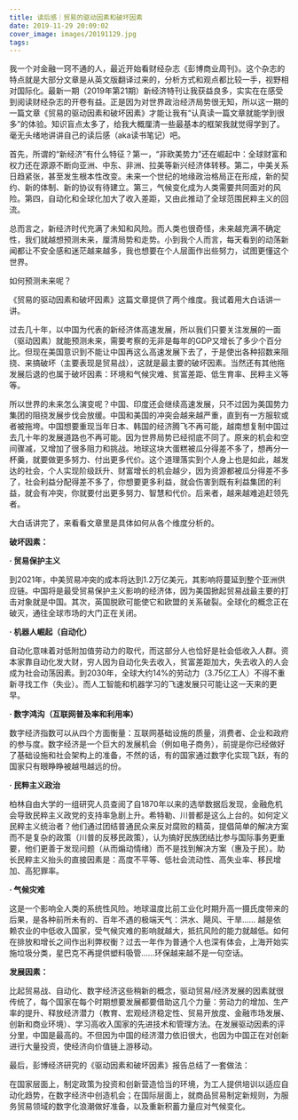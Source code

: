 ```yaml
---
title: 读后感｜贸易的驱动因素和破坏因素
date: 2019-11-29 20:09:02
cover_image: images/20191129.jpg
tags:
---
```

我一个对金融一窍不通的人，最近开始看财经杂志《彭博商业周刊》。这个杂志的特点就是大部分文章是从英文版翻译过来的，分析方式和观点都比较一手，视野相对国际化。最新一期（2019年第21期）新经济特刊让我获益良多，实实在在感受到阅读财经杂志的开卷有益。正是因为对世界政治经济局势很无知，所以这一期的一篇文章《贸易的驱动因素和破坏因素》才能让我有“认真读一篇文章就能学到很多”的体验。知识盲点太多了，给我大概厘清一些最基本的框架我就觉得学到了。毫无头绪地讲讲自己的读后感（aka读书笔记）吧。

首先，所谓的“新经济”有什么特征？第一，“非欧美势力”还在崛起中：全球财富和权力还在源源不断向亚洲、中东、非洲、拉美等新兴经济体转移。第二，中美关系日趋紧张，甚至发生根本性改变。未来一个世纪的地缘政治格局正在形成，新的契约、新的体制、新的协议有待建立。第三，气候变化成为人类需要共同面对的风险。第四，自动化和全球化加大了收入差距，又由此推动了全球范围民粹主义的回流。

总而言之，新经济时代充满了未知和风险。而人类也很奇怪，未来越充满不确定性，我们就越想预测未来，厘清局势和走势。小到我个人而言，每天看到的动荡新闻都让不安全感和迷茫越来越多，我也想要在个人层面作出些努力，试图更懂这个世界。

如何预测未来呢？

《贸易的驱动因素和破坏因素》这篇文章提供了两个维度。我试着用大白话讲一讲。

过去几十年，以中国为代表的新经济体高速发展，所以我们只要关注发展的一面（驱动因素）就能预测未来，需要考察的无非是每年的GDP又增长了多少个百分比。但现在美国意识到不能让中国再这么高速发展下去了，于是使出各种招数来阻挠、来搞破坏（主要表现是贸易战），这就是最主要的破坏因素。当然还有其他拖发展后退的也属于破坏因素：环境和气候灾难、贫富差距、低生育率、民粹主义等等。

所以世界的未来怎么演变呢？中国、印度还会继续高速发展，只不过因为美国势力集团的阻挠发展步伐会放缓。中国和美国的冲突会越来越严重，直到有一方服软或者被拖垮。中国想要重现当年日本、韩国的经济腾飞不再可能，越南想复制中国过去几十年的发展道路也不再可能。因为世界局势已经彻底不同了。原来的机会和空间骤减，又增加了很多阻力和挑战。地球这块大蛋糕被瓜分得差不多了，想再分一杯羹，就要做更多努力、付出更多代价。这个道理落实到个人身上也是如此，越发达的社会，个人实现阶级跃升、财富增长的机会越少，因为资源都被瓜分得差不多了，社会利益分配得差不多了，你想要更多利益，就会伤害到既有利益集团的利益，就会有冲突，你就要付出更多努力、智慧和代价。后来者，越来越难追赶领先者。

大白话讲完了，来看看文章里是具体如何从各个维度分析的。

**破坏因素：**

**· 贸易保护主义**

到2021年，中美贸易冲突的成本将达到1.2万亿美元，其影响将蔓延到整个亚洲供应链。中国将是最受贸易保护主义影响的经济体，因为美国掀起贸易战最主要的打击对象就是中国。其次，英国脱欧可能使它和欧盟的关系破裂。全球化的概念正在破灭，通往全球市场的大门正在关闭。

**· 机器人崛起（自动化）**

自动化意味着对低附加值劳动力的取代，而这部分人也恰好是社会低收入人群。资本家靠自动化发大财，穷人因为自动化失去收入，贫富差距加大，失去收入的人会成为社会动荡因素。到2030年，全球大约14%的劳动力（3.75亿工人）不得不重新寻找工作（失业）。而人工智能和机器学习的飞速发展只可能让这一天来的更早。

**· 数字鸿沟（互联网普及率和利用率）**

数字经济指数可以从四个方面衡量：互联网基础设施的质量，消费者、企业和政府的参与度。数字经济是一个巨大的发展机会（例如电子商务），前提是你已经做好了基础设施和社会架构上的准备，不然的话，有的国家通过数字化实现飞跃，有的国家只有眼睁睁被越甩越远的份。

**· 民粹主义政治**

柏林自由大学的一组研究人员查阅了自1870年以来的选举数据后发现，金融危机会导致民粹主义政党的支持率急剧上升。希特勒、川普都是这么上台的。如何定义民粹主义统治者？他们通过团结普通民众来反对腐败的精英，提倡简单的解决方案而不是复杂的政策（川普的反移民政策），认为搞好民族团结比参与国际事务更重要，他们更善于发现问题（从而煽动情绪）而不是找到解决方案（惠及于民）。助长民粹主义抬头的直接因素是：高度不平等、低社会流动性、高失业率、移民增加、高犯罪率。

**· 气候灾难**

这是一个影响全人类的系统性风险。地球温度比前工业化时期升高一摄氏度带来的后果，是各种前所未有的、百年不遇的极端天气：洪水、飓风、干旱…… 越是依赖农业的中低收入国家，受气候灾难的影响就越大，抵抗风险的能力就越低。如何在排放和增长之间作出利弊权衡？过去一年作为普通个人也深有体会，上海开始实施垃圾分类，星巴克不再提供塑料吸管……环保越来越不是一句空话。

**发展因素：**

比起贸易战、自动化、数字经济这些稍新的概念，驱动贸易/经济发展的因素就很传统了，每个国家在每个时期想要发展都要借助这几个力量：劳动力的增加、生产率的提升、释放经济潜力（教育、宏观经济稳定性、贸易开放度、金融市场发展、创新和商业环境）、学习高收入国家的先进技术和管理方法。在发展驱动因素的评分里，中国是最高的。不但因为中国的经济潜力依旧很大，也因为中国正在对创新进行大量投资，使经济向价值链上游移动。

最后，彭博经济研究的《驱动因素和破坏因素》报告总结了一套做法：

在国家层面上，制定政策为投资和创新营造恰当的环境，为工人提供培训以适应自动化趋势，在数字经济中创造机会；在国际层面上，就商品贸易制定新规则，为服务贸易领域的数字化浪潮做好准备，以及重新积蓄力量应对气候变化。